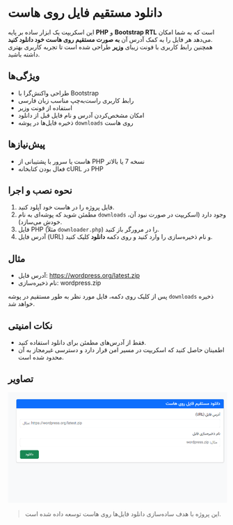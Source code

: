 # دانلود مستقیم فایل روی هاست

این اسکریپت یک ابزار ساده بر پایه **PHP** و **Bootstrap RTL** است که به شما امکان می‌دهد هر فایل را به کمک آدرس آن **به صورت مستقیم روی هاست خود دانلود کنید**.  
همچنین رابط کاربری با فونت زیبای **وزیر** طراحی شده است تا تجربه کاربری بهتری داشته باشید.

## ویژگی‌ها
- طراحی واکنش‌گرا با Bootstrap
- رابط کاربری راست‌به‌چپ مناسب زبان فارسی
- استفاده از فونت وزیر
- امکان مشخص‌کردن آدرس و نام فایل قبل از دانلود
- ذخیره فایل‌ها در پوشه `downloads` روی هاست

## پیش‌نیازها
- هاست یا سرور با پشتیبانی از PHP نسخه 7 یا بالاتر
- فعال بودن کتابخانه cURL در PHP

## نحوه نصب و اجرا
1. فایل پروژه را در هاست خود آپلود کنید.
2. مطمئن شوید که پوشه‌ای به نام `downloads` وجود دارد (اسکریپت در صورت نبود آن، خودش می‌سازد).
3. فایل PHP (مثلاً `downloader.php`) را در مرورگر باز کنید.
4. آدرس فایل (URL) و نام ذخیره‌سازی را وارد کنید و روی دکمه **دانلود** کلیک کنید.

## مثال
- آدرس فایل: https://wordpress.org/latest.zip
- نام ذخیره‌سازی: wordpress.zip

پس از کلیک روی دکمه، فایل مورد نظر به طور مستقیم در پوشه `downloads` ذخیره خواهد شد.

## نکات امنیتی
- فقط از آدرس‌های مطمئن برای دانلود استفاده کنید.
- اطمینان حاصل کنید که اسکریپت در مسیر امن قرار دارد و دسترسی غیرمجاز به آن محدود شده است.

## تصاویر
 ![نمایی از اسکریپت](screenshot.png)

> این پروژه با هدف ساده‌سازی دانلود فایل‌ها روی هاست توسعه داده شده است.

